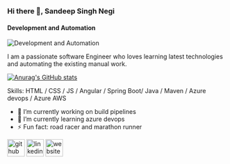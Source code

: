 ### Hi there 👋, Sandeep Singh Negi
#### Development and Automation
![Development and Automation](https://arturssmirnovs.github.io/github-profile-readme-generator/images/banner.png)

I am a passionate software Engineer who loves learning latest technologies and automating the existing manual work.

[![Anurag's GitHub stats](https://github-readme-stats.vercel.app/api?username=anuraghazra)](https://github.com/anuraghazra/github-readme-stats)

Skills: HTML / CSS / JS / Angular / Spring Boot/ Java / Maven / Azure devops / Azure  AWS

- 🔭 I’m currently working on build pipelines 
- 🌱 I’m currently learning azure devops 
- ⚡ Fun fact: road racer and marathon runner 


[<img src='https://cdn.jsdelivr.net/npm/simple-icons@3.0.1/icons/github.svg' alt='github' height='40'>](https://github.com/sandeepnegi1996)  [<img src='https://cdn.jsdelivr.net/npm/simple-icons@3.0.1/icons/linkedin.svg' alt='linkedin' height='40'>](https://www.linkedin.com/in/sandeepnegi1996/)  [<img src='https://cdn.jsdelivr.net/npm/simple-icons@3.0.1/icons/icloud.svg' alt='website' height='40'>](www.hashcodehub.com)  


